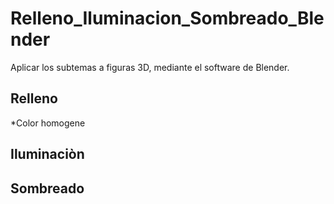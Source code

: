 # Relleno_Iluminacion_Sombreado_Blender
Aplicar los subtemas a figuras 3D, mediante el software de Blender.

##  Relleno
*Color homogene

## Iluminaciòn

## Sombreado
